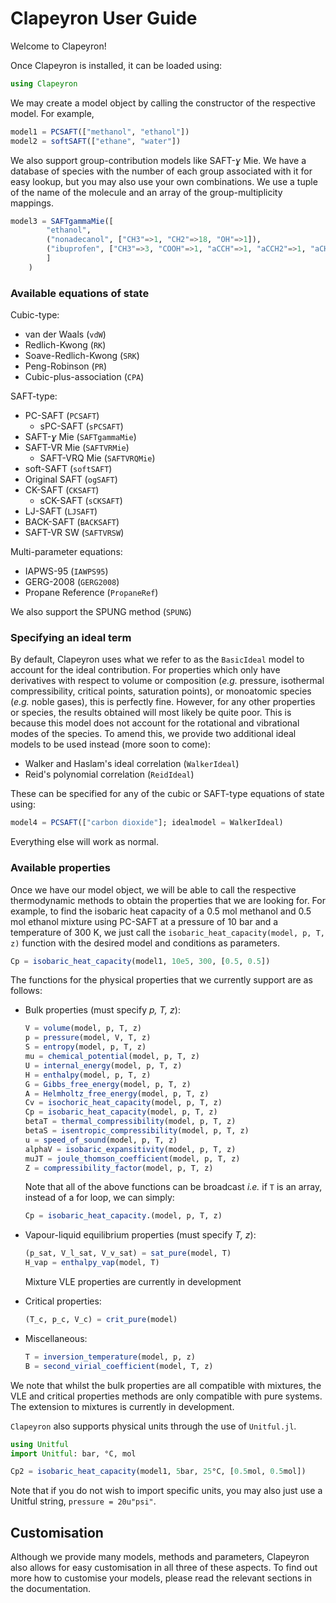 # Clapeyron User Guide

Welcome to Clapeyron!

Once Clapeyron is installed, it can be loaded using:

```julia
using Clapeyron
```

We may create a model object by calling the constructor of the respective model. For example,

```julia
model1 = PCSAFT(["methanol", "ethanol"])
model2 = softSAFT(["ethane", "water"])
```

We also support group-contribution models like SAFT-*ɣ* Mie. We have a database of species with the number of each group associated with it for easy lookup, but you may also use your own combinations. We use a tuple of the name of the molecule and an array of the group-multiplicity mappings.

```julia
model3 = SAFTgammaMie([
        "ethanol",
        ("nonadecanol", ["CH3"=>1, "CH2"=>18, "OH"=>1]),
        ("ibuprofen", ["CH3"=>3, "COOH"=>1, "aCCH"=>1, "aCCH2"=>1, "aCH"=>4])
        ]
    )
```

### Available equations of state

Cubic-type:

- van der Waals (`vdW`)
- Redlich-Kwong (`RK`)
- Soave-Redlich-Kwong (`SRK`)
- Peng-Robinson (`PR`)
- Cubic-plus-association (`CPA`)

SAFT-type:

- PC-SAFT (`PCSAFT`)
  - sPC-SAFT (`sPCSAFT`)
- SAFT-*ɣ* Mie (`SAFTgammaMie`)
- SAFT-VR Mie (`SAFTVRMie`)
  - SAFT-VRQ Mie (`SAFTVRQMie`)
- soft-SAFT (`softSAFT`)
- Original SAFT (`ogSAFT`)
- CK-SAFT (`CKSAFT`)
  - sCK-SAFT (`sCKSAFT`)
- LJ-SAFT (`LJSAFT`)
- BACK-SAFT (`BACKSAFT`)
- SAFT-VR SW (`SAFTVRSW`)

Multi-parameter equations:

- IAPWS-95 (`IAWPS95`)
- GERG-2008 (`GERG2008`)
- Propane Reference (`PropaneRef`)

We also support the SPUNG method (`SPUNG`)

### Specifying an ideal term

By default, Clapeyron uses what we refer to as the `BasicIdeal` model to account for the ideal contribution. For properties which only have derivatives with respect to volume or composition (_e.g._ pressure, isothermal compressibility, critical points, saturation points), or monoatomic species (_e.g._ noble gases), this is perfectly fine. However, for any other properties or species, the results obtained will most likely be quite poor. This is because this model does not account for the rotational and vibrational modes of the species. To amend this, we provide two additional ideal models to be used instead (more soon to come):

- Walker and Haslam's ideal correlation (`WalkerIdeal`)
- Reid's polynomial correlation (`ReidIdeal`)

These can be specified for any of the cubic or SAFT-type equations of state using:

```julia
model4 = PCSAFT(["carbon dioxide"]; idealmodel = WalkerIdeal)
```

Everything else will work as normal.

### Available properties

Once we have our model object, we will be able to call the respective thermodynamic methods to obtain the properties that we are looking for. For example, to find the isobaric heat capacity of a 0.5 mol methanol and 0.5 mol ethanol mixture using PC-SAFT at a pressure of 10 bar and a temperature of 300 K, we just call the `isobaric_heat_capacity(model, p, T, z)` function with the desired model and conditions as parameters.

```julia
Cp = isobaric_heat_capacity(model1, 10e5, 300, [0.5, 0.5])
```

The functions for the physical properties that we currently support are as follows:

- Bulk properties (must specify _p, T, z_):

  ```julia
  V = volume(model, p, T, z)
  p = pressure(model, V, T, z)
  S = entropy(model, p, T, z)
  mu = chemical_potential(model, p, T, z)
  U = internal_energy(model, p, T, z)
  H = enthalpy(model, p, T, z)
  G = Gibbs_free_energy(model, p, T, z)
  A = Helmholtz_free_energy(model, p, T, z)
  Cv = isochoric_heat_capacity(model, p, T, z)
  Cp = isobaric_heat_capacity(model, p, T, z)
  betaT = thermal_compressibility(model, p, T, z)
  betaS = isentropic_compressibility(model, p, T, z)
  u = speed_of_sound(model, p, T, z)
  alphaV = isobaric_expansitivity(model, p, T, z)
  muJT = joule_thomson_coefficient(model, p, T, z)
  Z = compressibility_factor(model, p, T, z)
  ```

  Note that all of the above functions can be broadcast _i.e._ if `T` is an array, instead of a for loop, we can simply:

  ```julia
  Cp = isobaric_heat_capacity.(model, p, T, z)
  ```

- Vapour-liquid equilibrium properties (must specify _T, z_):

  ```julia
  (p_sat, V_l_sat, V_v_sat) = sat_pure(model, T)
  H_vap = enthalpy_vap(model, T)
  ```

  Mixture VLE properties are currently in development

- Critical properties:

  ```julia
  (T_c, p_c, V_c) = crit_pure(model)
  ```

- Miscellaneous:

  ```julia
  T = inversion_temperature(model, p, z)
  B = second_virial_coefficient(model, T, z)
  ```

We note that whilst the bulk properties are all compatible with mixtures, the VLE and critical properties methods are only compatible with pure systems. The extension to mixtures is currently in development.

`Clapeyron` also supports physical units through the use of `Unitful.jl`.

```julia
using Unitful
import Unitful: bar, °C, mol

Cp2 = isobaric_heat_capacity(model1, 5bar, 25°C, [0.5mol, 0.5mol])
```

Note that if you do not wish to import specific units, you may also just use a Unitful string, `pressure = 20u"psi"`.

## Customisation

Although we provide many models, methods and parameters, Clapeyron also allows for easy customisation in all three of these aspects. To find out more how to customise your models, please read the relevant sections in the documentation.
